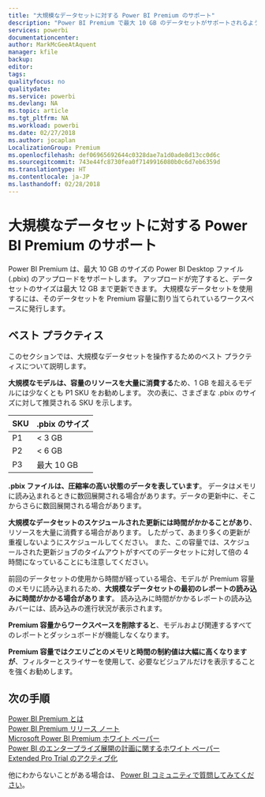```yaml
---
title: "大規模なデータセットに対する Power BI Premium のサポート"
description: "Power BI Premium で最大 10 GB のデータセットがサポートされるようになりました。"
services: powerbi
documentationcenter: 
author: MarkMcGeeAtAquent
manager: kfile
backup: 
editor: 
tags: 
qualityfocus: no
qualitydate: 
ms.service: powerbi
ms.devlang: NA
ms.topic: article
ms.tgt_pltfrm: NA
ms.workload: powerbi
ms.date: 02/27/2018
ms.author: jocaplan
LocalizationGroup: Premium
ms.openlocfilehash: def06965692644c0328dae7a1d0ade8d13cc0d6c
ms.sourcegitcommit: 743e44fc8730fea0f7149916080b0c6d7eb6359d
ms.translationtype: HT
ms.contentlocale: ja-JP
ms.lasthandoff: 02/28/2018
---
```

# <a name="power-bi-premium-support-for-large-datasets"></a>大規模なデータセットに対する Power BI Premium のサポート

Power BI Premium は、最大 10 GB のサイズの Power BI Desktop ファイル (.pbix) のアップロードをサポートします。 アップロードが完了すると、データセットのサイズは最大 12 GB まで更新できます。 大規模なデータセットを使用するには、そのデータセットを Premium 容量に割り当てられているワークスペースに発行します。
 
## <a name="best-practices"></a>ベスト プラクティス

このセクションでは、大規模なデータセットを操作するためのベスト プラクティスについて説明します。

**大規模なモデルは、容量のリソースを大量に消費する**ため、1 GB を超えるモデルには少なくとも P1 SKU をお勧めします。 次の表に、さまざまな .pbix のサイズに対して推奨される SKU を示します。


   |SKU  |.pbix のサイズ   |
   |---------|---------|
   |P1    | < 3 GB        |
   |P2    | < 6 GB        |
   |P3    | 最大 10 GB   |



**.pbix ファイルは、圧縮率の高い状態のデータを表しています**。 データはメモリに読み込まれるときに数回展開される場合があります。データの更新中に、そこからさらに数回展開される場合があります。

**大規模なデータセットのスケジュールされた更新には時間がかかることがあり**、リソースを大量に消費する場合があります。 したがって、あまり多くの更新が重複しないようにスケジュールしてください。 また、この容量では、スケジュールされた更新ジョブのタイムアウトがすべてのデータセットに対して倍の 4 時間になっていることにも注意してください。

前回のデータセットの使用から時間が経っている場合、モデルが Premium 容量のメモリに読み込まれるため、**大規模なデータセットの最初のレポートの読み込みに時間がかかる場合があります**。 読み込みに時間がかかるレポートの読み込みバーには、読み込みの進行状況が表示されます。

**Premium 容量からワークスペースを削除すると**、モデルおよび関連するすべてのレポートとダッシュボードが機能しなくなります。

**Premium 容量ではクエリごとのメモリと時間の制約値は大幅に高くなりますが**、フィルターとスライサーを使用して、必要なビジュアルだけを表示することを強くお勧めします。

## <a name="next-steps"></a>次の手順
[Power BI Premium とは](service-premium.md)  
[Power BI Premium リリース ノート](service-premium-release-notes.md)  
[Microsoft Power BI Premium ホワイト ペーパー](https://aka.ms/pbipremiumwhitepaper)  
[Power BI のエンタープライズ展開の計画に関するホワイト ペーパー](https://aka.ms/pbienterprisedeploy)  
[Extended Pro Trial のアクティブ化](service-extended-pro-trial.md)  

他にわからないことがある場合は、 [Power BI コミュニティで質問してみてください](https://community.powerbi.com/)。
